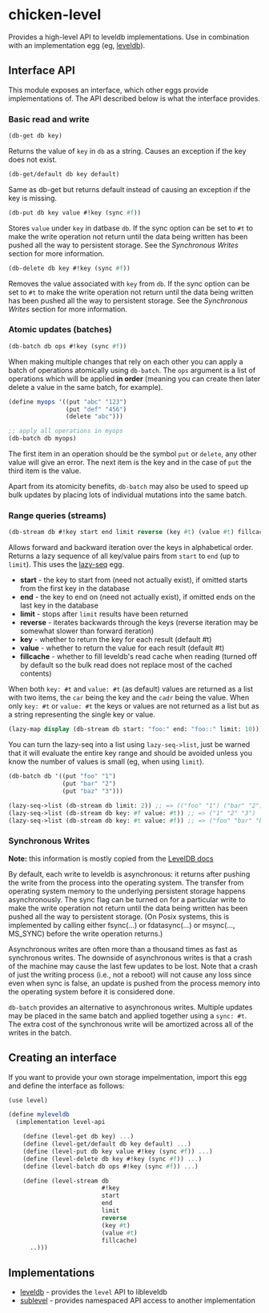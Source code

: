 # chicken-level

Provides a high-level API to leveldb implementations. Use in combination
with an implementation egg (eg, [leveldb][1]).

## Interface API

This module exposes an interface, which other eggs provide implementations
of. The API described below is what the interface provides.

### Basic read and write

```scheme
(db-get db key)
```

Returns the value of `key` in `db` as a string. Causes an exception if the
key does not exist.

```scheme
(db-get/default db key default)
```

Same as db-get but returns default instead of causing an exception if the
key is missing.

```scheme
(db-put db key value #!key (sync #f))
```

Stores `value` under `key` in datbase `db`. If the sync option can be set to
`#t` to make the write operation not return until the data being written has
been pushed all the way to persistent storage. See the *Synchronous Writes*
section for more information.

```scheme
(db-delete db key #!key (sync #f))
```

Removes the value associated with `key` from `db`. If the sync option can be
set to `#t` to make the write operation not return until the data being
written has been pushed all the way to persistent storage. See the
*Synchronous Writes* section for more information.

### Atomic updates (batches)

```scheme
(db-batch db ops #!key (sync #f))
```

When making multiple changes that rely on each other you can apply a batch
of operations atomically using `db-batch`. The `ops` argument is a list of
operations which will be applied **in order** (meaning you can create then
later delete a value in the same batch, for example).

```scheme
(define myops '((put "abc" "123")
                (put "def" "456")
                (delete "abc")))

;; apply all operations in myops
(db-batch db myops)
```

The first item in an operation should be the symbol `put` or `delete`, any
other value will give an error. The next item is the key and in the case of
`put` the third item is the value.

Apart from its atomicity benefits, `db-batch` may also be used to speed up
bulk updates by placing lots of individual mutations into the same batch.

### Range queries (streams)

```scheme
(db-stream db #!key start end limit reverse (key #t) (value #t) fillcache)
```

Allows forward and backward iteration over the keys in alphabetical order.
Returns a lazy sequence of all key/value pairs from `start` to `end`
(up to `limit`). This uses the [lazy-seq][2] egg.

* __start__ - the key to start from (need not actually exist), if omitted
  starts from the first key in the database
* __end__ - the key to end on (need not actually exist), if omitted ends on
  the last key in the database
* __limit__ - stops after `limit` results have been returned
* __reverse__ - iterates backwards through the keys (reverse
  iteration may be somewhat slower than forward iteration)
* __key__ - whether to return the key for each result (default #t)
* __value__ - whether to return the value for each result (default #t)
* __fillcache__ - whether to fill leveldb's read cache when reading (turned
  off by default so the bulk read does not replace most of the cached
  contents)

When both `key: #t` and `value: #t` (as default) values are returned as a
list with two items, the `car` being the key and the `cadr` being the
value. When only `key: #t` or `value: #t` the keys or values are not
returned as a list but as a string representing the single key or value.

```scheme
(lazy-map display (db-stream db start: "foo:" end: "foo::" limit: 10)))
```

You can turn the lazy-seq into a list using `lazy-seq->list`, just be
warned that it will evaluate the entire key range and should be avoided
unless you know the number of values is small (eg, when using `limit`).

```scheme
(db-batch db '((put "foo" "1")
               (put "bar" "2")
               (put "baz" "3")))

(lazy-seq->list (db-stream db limit: 2)) ;; => (("foo" "1") ("bar" "2"))
(lazy-seq->list (db-stream db key: #f value: #t)) ;; => ("1" "2" "3")
(lazy-seq->list (db-stream db key: #t value: #f)) ;; => ("foo" "bar" "baz")
```

### Synchronous Writes

**Note:** this information is mostly copied from the [LevelDB docs][3]

By default, each write to leveldb is asynchronous: it returns after pushing
the write from the process into the operating system. The transfer from
operating system memory to the underlying persistent storage happens
asynchronously. The sync flag can be turned on for a particular write to
make the write operation not return until the data being written has been
pushed all the way to persistent storage. (On Posix systems, this is
implemented by calling either fsync(...) or fdatasync(...) or msync(...,
MS\_SYNC) before the write operation returns.)

Asynchronous writes are often more than a thousand times as fast as
synchronous writes. The downside of asynchronous writes is that a
crash of the machine may cause the last few updates to be lost. Note
that a crash of just the writing process (i.e., not a reboot) will
not cause any loss since even when sync is false, an update is pushed
from the process memory into the operating system before it is
considered done.

`db-batch` provides an alternative to asynchronous writes. Multiple
updates may be placed in the same batch and applied together
using a `sync: #t`. The extra cost of the synchronous write will be
amortized across all of the writes in the batch.


## Creating an interface

If you want to provide your own storage impelmentation, import this egg
and define the interface as follows:

```scheme
(use level)

(define myleveldb
  (implementation level-api

    (define (level-get db key) ...)
    (define (level-get/default db key default) ...)
    (define (level-put db key value #!key (sync #f)) ...)
    (define (level-delete db key #!key (sync #f)) ...)
    (define (level-batch db ops #!key (sync #f)) ...)

    (define (level-stream db
                          #!key
                          start
                          end
                          limit
                          reverse
                          (key #t)
                          (value #t)
                          fillcache)
      ..)))
```

## Implementations

- [leveldb](https://github.com/caolan/chicken-leveldb) - provides the `level`
  API to libleveldb
- [sublevel](https://github.com/caolan/chicken-sublevel) - provides namespaced
  API access to another implementation

[1]: https://github.com/caolan/chicken-leveldb
[2]: http://wiki.call-cc.org/eggref/4/lazy-seq
[3]: http://leveldb.googlecode.com/svn/trunk/doc/index.html
